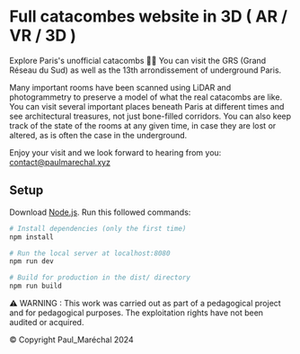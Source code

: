 # Full catacombes website in 3D ( AR / VR / 3D )

Explore Paris's unofficial catacombs 🔦💀
You can visit the GRS (Grand Réseau du Sud) as well as the 13th arrondissement of underground Paris. 

Many important rooms have been scanned using LiDAR and photogrammetry to preserve a model of what the real catacombs are like. You can visit several important places beneath Paris at different times and see architectural treasures, not just bone-filled corridors. You can also keep track of the state of the rooms at any given time, in case they are lost or altered, as is often the case in the underground. 

Enjoy your visit and we look forward to hearing from you: 
contact@paulmarechal.xyz

## Setup
Download [Node.js](https://nodejs.org/en/download/).
Run this followed commands:

``` bash
# Install dependencies (only the first time)
npm install

# Run the local server at localhost:8080
npm run dev

# Build for production in the dist/ directory
npm run build
```

⚠️ WARNING : This work was carried out as part of a pedagogical project and for pedagogical purposes. The exploitation rights have not been audited or acquired.

© Copyright Paul_Maréchal 2024